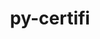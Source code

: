 ---
title: "py-certifi"
layout: cache
categories: [package, develop-2024-02-18]
meta: {"versions": ["2023.7.22"], "compilers": ["apple-clang@=15.0.0", "cce@=15.0.1", "gcc@=11.1.0", "gcc@=11.4.0", "gcc@=7.3.1", "gcc@=7.5.0", "gcc@=9.4.0", "oneapi@=2024.0.0"], "oss": ["amzn2", "rhel8", "ubuntu18.04", "ubuntu20.04", "ubuntu22.04", "ventura"], "platforms": ["darwin", "linux"], "targets": ["aarch64", "neoverse_n1", "neoverse_v1", "neoverse_v2", "ppc64le", "x86_64_v3", "zen4"], "stacks": ["aws-isc", "aws-isc-aarch64", "data-vis-sdk", "e4s", "e4s-cray-rhel", "e4s-neoverse-v2", "e4s-neoverse_v1", "e4s-oneapi", "e4s-power", "e4s-rocm-external", "ml-darwin-aarch64-mps", "ml-linux-x86_64-cpu", "ml-linux-x86_64-cuda", "ml-linux-x86_64-rocm", "radiuss", "root"], "num_specs": 23, "num_specs_by_stack": {"root": 23, "ml-darwin-aarch64-mps": 2, "aws-isc-aarch64": 2, "aws-isc": 1, "e4s-cray-rhel": 1, "radiuss": 1, "e4s-neoverse_v1": 2, "e4s-power": 2, "data-vis-sdk": 2, "e4s-rocm-external": 1, "e4s": 3, "e4s-neoverse-v2": 2, "ml-linux-x86_64-cpu": 3, "ml-linux-x86_64-cuda": 3, "ml-linux-x86_64-rocm": 3, "e4s-oneapi": 2}}
spec_details: [{"hash": "5eialdxltonruajpnyhv7t66mksaywu7", "compiler": "apple-clang@=15.0.0", "versions": ["2023.7.22"], "os": "ventura", "platform": "darwin", "target": "aarch64", "variants": ["build_system=python_pip"], "stacks": ["root", "ml-darwin-aarch64-mps"], "size": "-", "tarball": "https://binaries.spack.io/releases/develop-2024-02-18/build_cache/darwin-ventura-aarch64/apple-clang-15.0.0/py-certifi-2023.7.22/darwin-ventura-aarch64-apple-clang-15.0.0-py-certifi-2023.7.22-5eialdxltonruajpnyhv7t66mksaywu7.spack"}, {"hash": "ecnj66jf5w7v4dwi4tuphfq3q25apole", "compiler": "apple-clang@=15.0.0", "versions": ["2023.7.22"], "os": "ventura", "platform": "darwin", "target": "aarch64", "variants": ["build_system=python_pip"], "stacks": ["root", "ml-darwin-aarch64-mps"], "size": "-", "tarball": "https://binaries.spack.io/releases/develop-2024-02-18/build_cache/darwin-ventura-aarch64/apple-clang-15.0.0/py-certifi-2023.7.22/darwin-ventura-aarch64-apple-clang-15.0.0-py-certifi-2023.7.22-ecnj66jf5w7v4dwi4tuphfq3q25apole.spack"}, {"hash": "nucfi2d2bljfvmvqd6bxzxzt5udtewrx", "compiler": "gcc@=7.3.1", "versions": ["2023.7.22"], "os": "amzn2", "platform": "linux", "target": "aarch64", "variants": ["build_system=python_pip"], "stacks": ["aws-isc-aarch64", "root"], "size": "-", "tarball": "https://binaries.spack.io/releases/develop-2024-02-18/build_cache/linux-amzn2-aarch64/gcc-7.3.1/py-certifi-2023.7.22/linux-amzn2-aarch64-gcc-7.3.1-py-certifi-2023.7.22-nucfi2d2bljfvmvqd6bxzxzt5udtewrx.spack"}, {"hash": "linjjakrjlxd4h6rqtqrr5qsnqrzjyw7", "compiler": "gcc@=7.3.1", "versions": ["2023.7.22"], "os": "amzn2", "platform": "linux", "target": "neoverse_n1", "variants": ["build_system=python_pip"], "stacks": ["aws-isc-aarch64", "root"], "size": "-", "tarball": "https://binaries.spack.io/releases/develop-2024-02-18/build_cache/linux-amzn2-neoverse_n1/gcc-7.3.1/py-certifi-2023.7.22/linux-amzn2-neoverse_n1-gcc-7.3.1-py-certifi-2023.7.22-linjjakrjlxd4h6rqtqrr5qsnqrzjyw7.spack"}, {"hash": "xm536hko6gt7pmnnmqacs3su52cp3tgt", "compiler": "gcc@=7.3.1", "versions": ["2023.7.22"], "os": "amzn2", "platform": "linux", "target": "x86_64_v3", "variants": ["build_system=python_pip"], "stacks": ["aws-isc", "root"], "size": "-", "tarball": "https://binaries.spack.io/releases/develop-2024-02-18/build_cache/linux-amzn2-x86_64_v3/gcc-7.3.1/py-certifi-2023.7.22/linux-amzn2-x86_64_v3-gcc-7.3.1-py-certifi-2023.7.22-xm536hko6gt7pmnnmqacs3su52cp3tgt.spack"}, {"hash": "z5ieu224cqm4ha75lca33gtzlfnkn2s5", "compiler": "cce@=15.0.1", "versions": ["2023.7.22"], "os": "rhel8", "platform": "linux", "target": "zen4", "variants": ["build_system=python_pip"], "stacks": ["e4s-cray-rhel", "root"], "size": "-", "tarball": "https://binaries.spack.io/releases/develop-2024-02-18/build_cache/linux-rhel8-zen4/cce-15.0.1/py-certifi-2023.7.22/linux-rhel8-zen4-cce-15.0.1-py-certifi-2023.7.22-z5ieu224cqm4ha75lca33gtzlfnkn2s5.spack"}, {"hash": "67qcxstkd5zc7nq4ug7mp6kf2lvejbjr", "compiler": "gcc@=7.5.0", "versions": ["2023.7.22"], "os": "ubuntu18.04", "platform": "linux", "target": "x86_64_v3", "variants": ["build_system=python_pip"], "stacks": ["root", "radiuss"], "size": "-", "tarball": "https://binaries.spack.io/releases/develop-2024-02-18/build_cache/linux-ubuntu18.04-x86_64_v3/gcc-7.5.0/py-certifi-2023.7.22/linux-ubuntu18.04-x86_64_v3-gcc-7.5.0-py-certifi-2023.7.22-67qcxstkd5zc7nq4ug7mp6kf2lvejbjr.spack"}, {"hash": "tfvumvmczwiwzerwq22klffbfqty2rgp", "compiler": "gcc@=11.4.0", "versions": ["2023.7.22"], "os": "ubuntu20.04", "platform": "linux", "target": "neoverse_v1", "variants": ["build_system=python_pip"], "stacks": ["root", "e4s-neoverse_v1"], "size": "-", "tarball": "https://binaries.spack.io/releases/develop-2024-02-18/build_cache/linux-ubuntu20.04-neoverse_v1/gcc-11.4.0/py-certifi-2023.7.22/linux-ubuntu20.04-neoverse_v1-gcc-11.4.0-py-certifi-2023.7.22-tfvumvmczwiwzerwq22klffbfqty2rgp.spack"}, {"hash": "th4g3fmvesf2gtrwy77ixnbwl25pmb3r", "compiler": "gcc@=11.4.0", "versions": ["2023.7.22"], "os": "ubuntu20.04", "platform": "linux", "target": "neoverse_v1", "variants": ["build_system=python_pip"], "stacks": ["root", "e4s-neoverse_v1"], "size": "-", "tarball": "https://binaries.spack.io/releases/develop-2024-02-18/build_cache/linux-ubuntu20.04-neoverse_v1/gcc-11.4.0/py-certifi-2023.7.22/linux-ubuntu20.04-neoverse_v1-gcc-11.4.0-py-certifi-2023.7.22-th4g3fmvesf2gtrwy77ixnbwl25pmb3r.spack"}, {"hash": "g5ubniyxmpv6bw7bccgm7vlw5fd3qh7r", "compiler": "gcc@=9.4.0", "versions": ["2023.7.22"], "os": "ubuntu20.04", "platform": "linux", "target": "ppc64le", "variants": ["build_system=python_pip"], "stacks": ["root", "e4s-power"], "size": "-", "tarball": "https://binaries.spack.io/releases/develop-2024-02-18/build_cache/linux-ubuntu20.04-ppc64le/gcc-9.4.0/py-certifi-2023.7.22/linux-ubuntu20.04-ppc64le-gcc-9.4.0-py-certifi-2023.7.22-g5ubniyxmpv6bw7bccgm7vlw5fd3qh7r.spack"}, {"hash": "aszsg5gunr7ntmylrxa7d52gxsl65yaw", "compiler": "gcc@=9.4.0", "versions": ["2023.7.22"], "os": "ubuntu20.04", "platform": "linux", "target": "ppc64le", "variants": ["build_system=python_pip"], "stacks": ["root", "e4s-power"], "size": "-", "tarball": "https://binaries.spack.io/releases/develop-2024-02-18/build_cache/linux-ubuntu20.04-ppc64le/gcc-9.4.0/py-certifi-2023.7.22/linux-ubuntu20.04-ppc64le-gcc-9.4.0-py-certifi-2023.7.22-aszsg5gunr7ntmylrxa7d52gxsl65yaw.spack"}, {"hash": "3cqhurelitn3lu22nr2epkuqs45ul7oe", "compiler": "gcc@=11.1.0", "versions": ["2023.7.22"], "os": "ubuntu20.04", "platform": "linux", "target": "x86_64_v3", "variants": ["build_system=python_pip"], "stacks": ["data-vis-sdk", "root"], "size": "-", "tarball": "https://binaries.spack.io/releases/develop-2024-02-18/build_cache/linux-ubuntu20.04-x86_64_v3/gcc-11.1.0/py-certifi-2023.7.22/linux-ubuntu20.04-x86_64_v3-gcc-11.1.0-py-certifi-2023.7.22-3cqhurelitn3lu22nr2epkuqs45ul7oe.spack"}, {"hash": "7xd6os7mh64bfi4pd6reyjsawiqxfpwm", "compiler": "gcc@=11.1.0", "versions": ["2023.7.22"], "os": "ubuntu20.04", "platform": "linux", "target": "x86_64_v3", "variants": ["build_system=python_pip"], "stacks": ["data-vis-sdk", "root"], "size": "-", "tarball": "https://binaries.spack.io/releases/develop-2024-02-18/build_cache/linux-ubuntu20.04-x86_64_v3/gcc-11.1.0/py-certifi-2023.7.22/linux-ubuntu20.04-x86_64_v3-gcc-11.1.0-py-certifi-2023.7.22-7xd6os7mh64bfi4pd6reyjsawiqxfpwm.spack"}, {"hash": "xfscsoaeiwfbolkqreuh35c6b4nb6uyz", "compiler": "gcc@=11.4.0", "versions": ["2023.7.22"], "os": "ubuntu20.04", "platform": "linux", "target": "x86_64_v3", "variants": ["build_system=python_pip"], "stacks": ["e4s-rocm-external", "root", "e4s"], "size": "-", "tarball": "https://binaries.spack.io/releases/develop-2024-02-18/build_cache/linux-ubuntu20.04-x86_64_v3/gcc-11.4.0/py-certifi-2023.7.22/linux-ubuntu20.04-x86_64_v3-gcc-11.4.0-py-certifi-2023.7.22-xfscsoaeiwfbolkqreuh35c6b4nb6uyz.spack"}, {"hash": "rjme4bco7m6525nrn7i2s4bxva2qhtjg", "compiler": "gcc@=11.4.0", "versions": ["2023.7.22"], "os": "ubuntu20.04", "platform": "linux", "target": "x86_64_v3", "variants": ["build_system=python_pip"], "stacks": ["root", "e4s"], "size": "-", "tarball": "https://binaries.spack.io/releases/develop-2024-02-18/build_cache/linux-ubuntu20.04-x86_64_v3/gcc-11.4.0/py-certifi-2023.7.22/linux-ubuntu20.04-x86_64_v3-gcc-11.4.0-py-certifi-2023.7.22-rjme4bco7m6525nrn7i2s4bxva2qhtjg.spack"}, {"hash": "4ikyw2uocakdy7gowebgu4dxcqgdlean", "compiler": "gcc@=11.4.0", "versions": ["2023.7.22"], "os": "ubuntu20.04", "platform": "linux", "target": "x86_64_v3", "variants": ["build_system=python_pip"], "stacks": ["root", "e4s"], "size": "-", "tarball": "https://binaries.spack.io/releases/develop-2024-02-18/build_cache/linux-ubuntu20.04-x86_64_v3/gcc-11.4.0/py-certifi-2023.7.22/linux-ubuntu20.04-x86_64_v3-gcc-11.4.0-py-certifi-2023.7.22-4ikyw2uocakdy7gowebgu4dxcqgdlean.spack"}, {"hash": "xyjmsbo6pzl5nwe6yzpse7snwzdd5y3d", "compiler": "gcc@=11.4.0", "versions": ["2023.7.22"], "os": "ubuntu22.04", "platform": "linux", "target": "neoverse_v2", "variants": ["build_system=python_pip"], "stacks": ["e4s-neoverse-v2", "root"], "size": "-", "tarball": "https://binaries.spack.io/releases/develop-2024-02-18/build_cache/linux-ubuntu22.04-neoverse_v2/gcc-11.4.0/py-certifi-2023.7.22/linux-ubuntu22.04-neoverse_v2-gcc-11.4.0-py-certifi-2023.7.22-xyjmsbo6pzl5nwe6yzpse7snwzdd5y3d.spack"}, {"hash": "y4p7hm5e46jh643u7t6v3vyfftf4scgs", "compiler": "gcc@=11.4.0", "versions": ["2023.7.22"], "os": "ubuntu22.04", "platform": "linux", "target": "neoverse_v2", "variants": ["build_system=python_pip"], "stacks": ["e4s-neoverse-v2", "root"], "size": "-", "tarball": "https://binaries.spack.io/releases/develop-2024-02-18/build_cache/linux-ubuntu22.04-neoverse_v2/gcc-11.4.0/py-certifi-2023.7.22/linux-ubuntu22.04-neoverse_v2-gcc-11.4.0-py-certifi-2023.7.22-y4p7hm5e46jh643u7t6v3vyfftf4scgs.spack"}, {"hash": "ncyxwpwwx6h4zehth7oxo6fieqdsjklg", "compiler": "gcc@=11.4.0", "versions": ["2023.7.22"], "os": "ubuntu22.04", "platform": "linux", "target": "x86_64_v3", "variants": ["build_system=python_pip"], "stacks": ["root", "ml-linux-x86_64-cpu", "ml-linux-x86_64-cuda", "ml-linux-x86_64-rocm"], "size": "-", "tarball": "https://binaries.spack.io/releases/develop-2024-02-18/build_cache/linux-ubuntu22.04-x86_64_v3/gcc-11.4.0/py-certifi-2023.7.22/linux-ubuntu22.04-x86_64_v3-gcc-11.4.0-py-certifi-2023.7.22-ncyxwpwwx6h4zehth7oxo6fieqdsjklg.spack"}, {"hash": "3tvgxgpjlhlff7kkoxiqhdnpcjw46cw5", "compiler": "gcc@=11.4.0", "versions": ["2023.7.22"], "os": "ubuntu22.04", "platform": "linux", "target": "x86_64_v3", "variants": ["build_system=python_pip"], "stacks": ["root", "ml-linux-x86_64-cpu", "ml-linux-x86_64-cuda", "ml-linux-x86_64-rocm"], "size": "-", "tarball": "https://binaries.spack.io/releases/develop-2024-02-18/build_cache/linux-ubuntu22.04-x86_64_v3/gcc-11.4.0/py-certifi-2023.7.22/linux-ubuntu22.04-x86_64_v3-gcc-11.4.0-py-certifi-2023.7.22-3tvgxgpjlhlff7kkoxiqhdnpcjw46cw5.spack"}, {"hash": "osulutij2nvlddb6r3hmb5g2eypmozmi", "compiler": "gcc@=11.4.0", "versions": ["2023.7.22"], "os": "ubuntu22.04", "platform": "linux", "target": "x86_64_v3", "variants": ["build_system=python_pip"], "stacks": ["root", "ml-linux-x86_64-cpu", "ml-linux-x86_64-cuda", "ml-linux-x86_64-rocm"], "size": "-", "tarball": "https://binaries.spack.io/releases/develop-2024-02-18/build_cache/linux-ubuntu22.04-x86_64_v3/gcc-11.4.0/py-certifi-2023.7.22/linux-ubuntu22.04-x86_64_v3-gcc-11.4.0-py-certifi-2023.7.22-osulutij2nvlddb6r3hmb5g2eypmozmi.spack"}, {"hash": "j4yvng3colfnku6sjb4qurwlvqkelck4", "compiler": "oneapi@=2024.0.0", "versions": ["2023.7.22"], "os": "ubuntu22.04", "platform": "linux", "target": "x86_64_v3", "variants": ["build_system=python_pip"], "stacks": ["root", "e4s-oneapi"], "size": "-", "tarball": "https://binaries.spack.io/releases/develop-2024-02-18/build_cache/linux-ubuntu22.04-x86_64_v3/oneapi-2024.0.0/py-certifi-2023.7.22/linux-ubuntu22.04-x86_64_v3-oneapi-2024.0.0-py-certifi-2023.7.22-j4yvng3colfnku6sjb4qurwlvqkelck4.spack"}, {"hash": "o6fpf6wrmjwriifilyyiwueqb5e7dxwa", "compiler": "oneapi@=2024.0.0", "versions": ["2023.7.22"], "os": "ubuntu22.04", "platform": "linux", "target": "x86_64_v3", "variants": ["build_system=python_pip"], "stacks": ["root", "e4s-oneapi"], "size": "-", "tarball": "https://binaries.spack.io/releases/develop-2024-02-18/build_cache/linux-ubuntu22.04-x86_64_v3/oneapi-2024.0.0/py-certifi-2023.7.22/linux-ubuntu22.04-x86_64_v3-oneapi-2024.0.0-py-certifi-2023.7.22-o6fpf6wrmjwriifilyyiwueqb5e7dxwa.spack"}]
---
